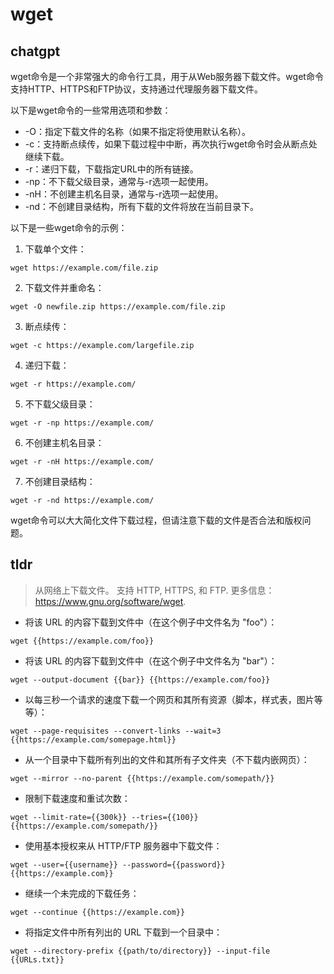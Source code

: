 # wget 
## chatgpt 
wget命令是一个非常强大的命令行工具，用于从Web服务器下载文件。wget命令支持HTTP、HTTPS和FTP协议，支持通过代理服务器下载文件。

以下是wget命令的一些常用选项和参数：

- -O：指定下载文件的名称（如果不指定将使用默认名称）。
- -c：支持断点续传，如果下载过程中中断，再次执行wget命令时会从断点处继续下载。
- -r：递归下载，下载指定URL中的所有链接。
- -np：不下载父级目录，通常与-r选项一起使用。
- -nH：不创建主机名目录，通常与-r选项一起使用。
- -nd：不创建目录结构，所有下载的文件将放在当前目录下。

以下是一些wget命令的示例：

1. 下载单个文件：

```
wget https://example.com/file.zip
```

2. 下载文件并重命名：

```
wget -O newfile.zip https://example.com/file.zip
```

3. 断点续传：

```
wget -c https://example.com/largefile.zip
```

4. 递归下载：

```
wget -r https://example.com/
```

5. 不下载父级目录：

```
wget -r -np https://example.com/
```

6. 不创建主机名目录：

```
wget -r -nH https://example.com/
```

7. 不创建目录结构：

```
wget -r -nd https://example.com/
```

wget命令可以大大简化文件下载过程，但请注意下载的文件是否合法和版权问题。 

## tldr 
 
> 从网络上下载文件。
> 支持 HTTP, HTTPS, 和 FTP.
> 更多信息：<https://www.gnu.org/software/wget>.

- 将该 URL 的内容下载到文件中（在这个例子中文件名为 "foo"）：

`wget {{https://example.com/foo}}`

- 将该 URL 的内容下载到文件中（在这个例子中文件名为 "bar"）：

`wget --output-document {{bar}} {{https://example.com/foo}}`

- 以每三秒一个请求的速度下载一个网页和其所有资源（脚本，样式表，图片等等）：

`wget --page-requisites --convert-links --wait=3 {{https://example.com/somepage.html}}`

- 从一个目录中下载所有列出的文件和其所有子文件夹（不下载内嵌网页）：

`wget --mirror --no-parent {{https://example.com/somepath/}}`

- 限制下载速度和重试次数：

`wget --limit-rate={{300k}} --tries={{100}} {{https://example.com/somepath/}}`

- 使用基本授权来从 HTTP/FTP 服务器中下载文件：

`wget --user={{username}} --password={{password}} {{https://example.com}}`

- 继续一个未完成的下载任务：

`wget --continue {{https://example.com}}`

- 将指定文件中所有列出的 URL 下载到一个目录中：

`wget --directory-prefix {{path/to/directory}} --input-file {{URLs.txt}}`
